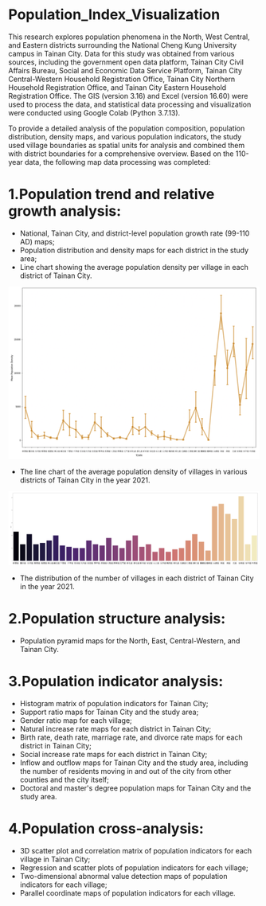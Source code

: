 # Population_Index_Visualization

This research explores population phenomena in the North, West Central, and Eastern districts surrounding the National Cheng Kung University campus in Tainan City. Data for this study was obtained from various sources, including the government open data platform, Tainan City Civil Affairs Bureau, Social and Economic Data Service Platform, Tainan City Central-Western Household Registration Office, Tainan City Northern Household Registration Office, and Tainan City Eastern Household Registration Office. The GIS (version 3.16) and Excel (version 16.60) were used to process the data, and statistical data processing and visualization were conducted using Google Colab (Python 3.7.13).

To provide a detailed analysis of the population composition, population distribution, density maps, and various population indicators, the study used village boundaries as spatial units for analysis and combined them with district boundaries for a comprehensive overview. Based on the 110-year data, the following map data processing was completed:

# 1.Population trend and relative growth analysis:
- National, Tainan City, and district-level population growth rate (99-110 AD) maps;
- Population distribution and density maps for each district in the study area;
- Line chart showing the average population density per village in each district of Tainan City.

![image](Line_Chart_Average_population_density.png)
- The line chart of the average population density of villages in various districts of Tainan City in the year 2021.

![image](number_of_villages.png)
- The distribution of the number of villages in each district of Tainan City  in the year 2021.

# 2.Population structure analysis:
- Population pyramid maps for the North, East, Central-Western, and Tainan City.

# 3.Population indicator analysis:
- Histogram matrix of population indicators for Tainan City;
- Support ratio maps for Tainan City and the study area;
- Gender ratio map for each village;
- Natural increase rate maps for each district in Tainan City;
- Birth rate, death rate, marriage rate, and divorce rate maps for each district in Tainan City;
- Social increase rate maps for each district in Tainan City;
- Inflow and outflow maps for Tainan City and the study area, including the number of residents moving in and out of the city from other counties and the city itself;
- Doctoral and master's degree population maps for Tainan City and the study area.

# 4.Population cross-analysis:
- 3D scatter plot and correlation matrix of population indicators for each village in Tainan City;
- Regression and scatter plots of population indicators for each village;
- Two-dimensional abnormal value detection maps of population indicators for each village;
- Parallel coordinate maps of population indicators for each village.


